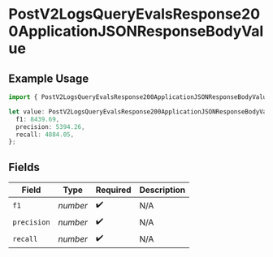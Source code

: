 # PostV2LogsQueryEvalsResponse200ApplicationJSONResponseBodyValue

## Example Usage

```typescript
import { PostV2LogsQueryEvalsResponse200ApplicationJSONResponseBodyValue } from "orq-poc-typescript-multi-env-version/models/operations";

let value: PostV2LogsQueryEvalsResponse200ApplicationJSONResponseBodyValue = {
  f1: 8439.69,
  precision: 5394.26,
  recall: 4884.05,
};
```

## Fields

| Field              | Type               | Required           | Description        |
| ------------------ | ------------------ | ------------------ | ------------------ |
| `f1`               | *number*           | :heavy_check_mark: | N/A                |
| `precision`        | *number*           | :heavy_check_mark: | N/A                |
| `recall`           | *number*           | :heavy_check_mark: | N/A                |